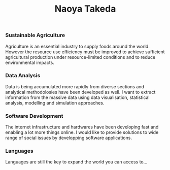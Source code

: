 ﻿---
templateKey: 'about-page'
path: /about
title: Naoya Takeda
---

### Sustainable Agriculture
Agriculture is an essential industry to supply foods around the world. However the resource use efficiency must be improved to achieve sufficient agricultural production under resource-limited conditions and to reduce environmental impacts.


### Data Analysis
Data is being accumulated more rapidly from diverse sections and analytical methodolosies have been developed as well. I want to extract information from the massive data using data visualisation, statistical analysis, modelling and simulation approaches.


### Software Development
The internet infrastructure and hardwares have been developing fast and enabling a lot more things online. I would like to provide solutions to wide range of social issues by developping software applications.


### Languages
Languages are still the key to expand the world you can access to...